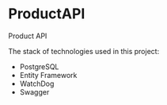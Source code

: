 # ProductAPI
Product API

The stack of technologies used in this project:
- PostgreSQL
- Entity Framework
- WatchDog
- Swagger
